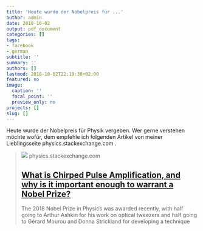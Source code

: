 ```yaml
---
title: 'Heute wurde der Nobelpreis für ...'
author: admin
date: 2018-10-02
output: pdf_document
categories: []
tags:
- facebook
- german
subtitle: ''
summary: ''
authors: []
lastmod: 2018-10-02T22:19:38+02:00
featured: no
image:
  caption: ''
  focal_point: ''
  preview_only: no
projects: []
slug: []
---
```

Heute wurde der Nobelpreis für Physik vergeben. Wer gerne verstehen möchte wofür, dem empfehle ich folgenden Artikel von meiner Lieblingsseite physics.stackexchange.com .
> [![](https://cdn.sstatic.net/Sites/physics/Img/apple-touch-icon@2.png?v=f58801408228)](https://physics.stackexchange.com/questions/432137/what-is-chirped-pulse-amplification-and-why-is-it-important-enough-to-warrant-a)
> physics.stackexchange.com
> ## [What is Chirped Pulse Amplification, and why is it important enough to warrant a Nobel Prize?](https://physics.stackexchange.com/questions/432137/what-is-chirped-pulse-amplification-and-why-is-it-important-enough-to-warrant-a)
>
>The 2018 Nobel Prize in Physics was awarded recently, with half going to Arthur Ashkin for his work on optical tweezers and half going to Gérard Mourou and Donna Strickland for developing a technique 

